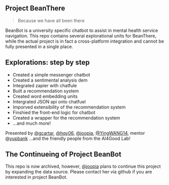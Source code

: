 ## Project BeanThere

> Because we have all been there

BeanBot is a university specific chatbot to assist in mental health service navigation. This repo contains several explorational units for BeanThere, while the actual project is in fact a cross-platform integration and cannot be fully presented in a single place.

## Explorations: step by step

- Created a simple messenger chatbot
- Created a sentimental analysis dem
- Integrated zapier with chatfule
- Built a recommendation system
- Created word embedding units
- Intergrated JSON api onto chatfuel
- Imporved extensibility of the recommendation system
- Finshied the front-end logic for chatbot
- Created a wrapper for the recommendation system
- ...and much more!


Presented by [@gcartar](https://github.com/gcartar), [@hqy06](https://github.com/hqy06), [@joopia](https://github.com/joopica), [@YingWANG14](https://github.com/YingWANG14), mentor @[yupbank](https://github.com/yupbank) ...and the friendly people from the AI4Good Lab!


## The Continueing of Project BeanBot

This repo is now archived, however, [@joopia](https://github.com/joopica) plans to continue this project by expanding the data source. Please contact her via github if you are interested in project BeanBot.
